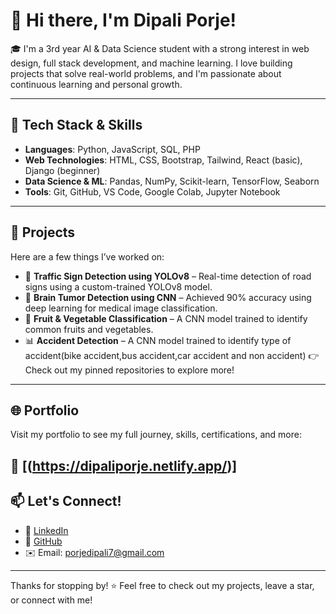 # 👋 Hi there, I'm Dipali Porje!

🎓 I'm a 3rd year AI & Data Science student with a strong interest in web design, full stack development, and machine learning. I love building projects that solve real-world problems, and I'm passionate about continuous learning and personal growth.

---

## 🔧 Tech Stack & Skills

- **Languages**: Python, JavaScript, SQL, PHP
- **Web Technologies**: HTML, CSS, Bootstrap, Tailwind, React (basic), Django (beginner)
- **Data Science & ML**: Pandas, NumPy, Scikit-learn, TensorFlow, Seaborn
- **Tools**: Git, GitHub, VS Code, Google Colab, Jupyter Notebook

---

## 📁 Projects

Here are a few things I’ve worked on:

- 🚦 **Traffic Sign Detection using YOLOv8** – Real-time detection of road signs using a custom-trained YOLOv8 model.  
- 🧠 **Brain Tumor Detection using CNN** – Achieved 90% accuracy using deep learning for medical image classification.  
- 🥦 **Fruit & Vegetable Classification** – A CNN model trained to identify common fruits and vegetables.  
- 📊 **Accident Detection** – A CNN model trained to identify type of accident(bike accident,bus accident,car accident and non accident)
👉 Check out my pinned repositories to explore more!

---

## 🌐 Portfolio

Visit my portfolio to see my full journey, skills, certifications, and more:

🔗 [(https://dipaliporje.netlify.app/)]
---

## 📫 Let's Connect!

- 💼 [LinkedIn]((https://www.linkedin.com/in/dipaliporje))
- 📸 [GitHub](https://github.com/Dipali-Porje)
- ✉️ Email: porjedipali7@gmail.com

---

Thanks for stopping by! ⭐ Feel free to check out my projects, leave a star, or connect with me!

